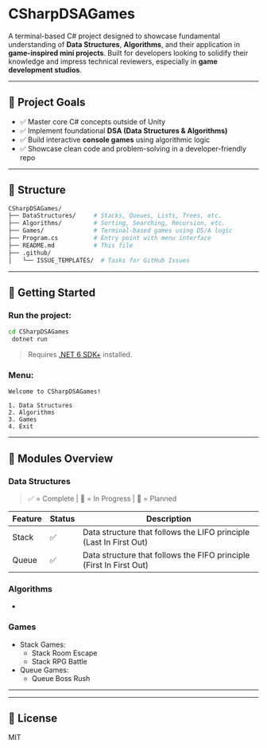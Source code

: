 # CSharpDSAGames

A terminal-based C# project designed to showcase fundamental understanding of **Data Structures**, **Algorithms**, and their application in **game-inspired mini projects**. Built for developers looking to solidify their knowledge and impress technical reviewers, especially in **game development studios**.

---

## 🎯 Project Goals

- ✅ Master core C# concepts outside of Unity
- ✅ Implement foundational **DSA (Data Structures & Algorithms)**
- ✅ Build interactive **console games** using algorithmic logic
- ✅ Showcase clean code and problem-solving in a developer-friendly repo

---

## 📁 Structure

```bash
CSharpDSAGames/
├── DataStructures/     # Stacks, Queues, Lists, Trees, etc.
├── Algorithms/         # Sorting, Searching, Recursion, etc.
├── Games/              # Terminal-based games using DS/A logic
├── Program.cs          # Entry point with menu interface
├── README.md           # This file
├── .github/
│   └── ISSUE_TEMPLATES/  # Tasks for GitHub Issues
```

---

## 🚀 Getting Started

### Run the project:

```bash
cd CSharpDSAGames
 dotnet run
```

> Requires [.NET 6 SDK+](https://dotnet.microsoft.com/en-us/download) installed.

### Menu:

```
Welcome to CSharpDSAGames!

1. Data Structures
2. Algorithms
3. Games
4. Exit
```

---

## 🧠 Modules Overview

### Data Structures

> ✅ = Complete | 🔄 = In Progress | 📝 = Planned

| Feature | Status | Description |
 |--------|--------|-------------|
 | Stack | ✅ | Data structure that follows the LIFO principle (Last In First Out)|
 | Queue | ✅ | Data structure that follows the FIFO principle (First In First Out)|

### Algorithms

-

### Games

- Stack Games: 
  - Stack Room Escape
  - Stack RPG Battle
- Queue Games:
  - Queue Boss Rush

---

---

## 📎 License

MIT

